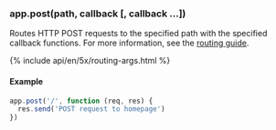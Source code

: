 <h3 id='app.post.method'>app.post(path, callback [, callback ...])</h3>

Routes HTTP POST requests to the specified path with the specified callback functions.
For more information, see the [routing guide](/guide/routing.html).

{% include api/en/5x/routing-args.html %}

#### Example

```js
app.post('/', function (req, res) {
  res.send('POST request to homepage')
})
```
